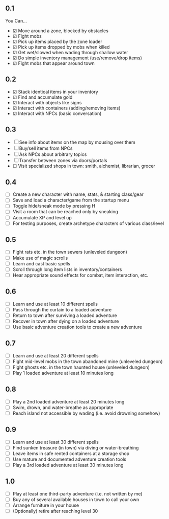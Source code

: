## 0.1
You Can...
- ☑︎ Move around a zone, blocked by obstacles
- ☑︎ Fight mobs
- ☑︎ Pick up items placed by the zone loader
- ☑︎ Pick up items dropped by mobs when killed
- ☑︎ Get wet/slowed when wading through shallow water
- ☑︎ Do simple inventory management (use/remove/drop items)
- ☑︎ Fight mobs that appear around town

## 0.2
- ☑︎ Stack identical items in your inventory
- ☑︎ Find and accumulate gold
- ☑︎ Interact with objects like signs
- ☑︎ Interact with containers (adding/removing items)
- ☑︎ Interact with NPCs (basic conversation)

## 0.3
- ☐ See info about items on the map by mousing over them
- ☐ Buy/sell items from NPCs
- ☐ Ask NPCs about arbitrary topics
- ☐ Transfer between zones via doors/portals
- ☐︎ Visit specialized shops in town: smith, alchemist, librarian, grocer

## 0.4
- ☐ Create a new character with name, stats, & starting class/gear
- ☐ Save and load a character/game from the startup menu
- ☐ Toggle hide/sneak mode by pressing H
- ☐ Visit a room that can be reached only by sneaking
- ☐ Accumulate XP and level up
- ☐ For testing purposes, create archetype characters of various class/level

## 0.5
- ☐ Fight rats etc. in the town sewers (unleveled dungeon)
- ☐ Make use of magic scrolls
- ☐ Learn and cast basic spells
- ☐ Scroll through long item lists in inventory/containers
- ☐ Hear appropriate sound effects for combat, item interaction, etc.

## 0.6
- ☐ Learn and use at least 10 different spells
- ☐ Pass through the curtain to a loaded adventure
- ☐ Return to town after surviving a loaded adventure
- ☐ Recover in town after dying on a loaded adventure
- ☐ Use basic adventure creation tools to create a new adventure

## 0.7
- ☐ Learn and use at least 20 different spells
- ☐ Fight mid-level mobs in the town abandoned mine (unleveled dungeon)
- ☐ Fight ghosts etc. in the town haunted house (unleveled dungeon)
- ☐ Play 1 loaded adventure at least 10 minutes long

## 0.8
- ☐ Play a 2nd loaded adventure at least 20 minutes long
- ☐ Swim, drown, and water-breathe as appropriate
- ☐ Reach island not accessible by wading (i.e. avoid drowning somehow)

## 0.9
- ☐ Learn and use at least 30 different spells
- ☐ Find sunken treasure (in town) via diving or water-breathing
- ☐ Leave items in safe rented containers at a storage shop
- ☐ Use mature and documented adventure creation tools
- ☐ Play a 3rd loaded adventure at least 30 minutes long

## 1.0
- ☐ Play at least one third-party adventure (i.e. not written by me)
- ☐ Buy any of several available houses in town to call your own
- ☐ Arrange furniture in your house
- ☐ (Optionally) retire after reaching level 30

